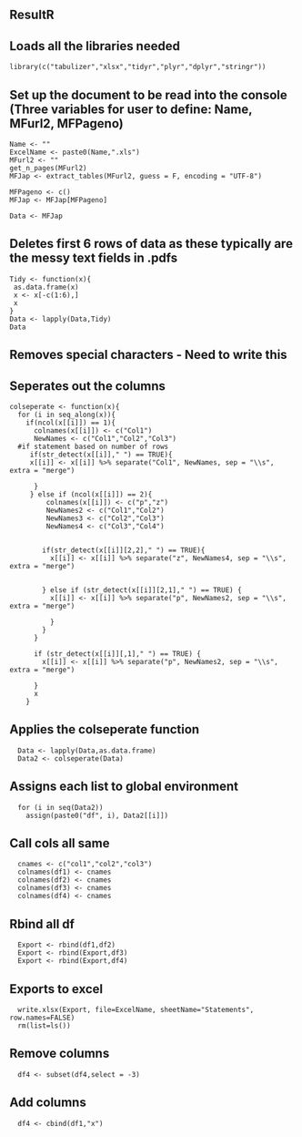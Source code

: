 ## ResultR

## Loads all the libraries needed

    library(c("tabulizer","xlsx","tidyr","plyr","dplyr","stringr"))
  
## Set up the document to be read into the console (Three variables for user to define: Name, MFurl2, MFPageno)

    Name <- ""
    ExcelName <- paste0(Name,".xls")
    MFurl2 <- ""
    get_n_pages(MFurl2)
    MFJap <- extract_tables(MFurl2, guess = F, encoding = "UTF-8")

    MFPageno <- c()
    MFJap <- MFJap[MFPageno]

    Data <- MFJap

## Deletes first 6 rows of data as these typically are the messy text fields in .pdfs

    Tidy <- function(x){
     as.data.frame(x)
     x <- x[-c(1:6),]
     x
    }
    Data <- lapply(Data,Tidy)
    Data

## Removes special characters - Need to write this


## Seperates out the columns

    colseperate <- function(x){
      for (i in seq_along(x)){
        if(ncol(x[[i]]) == 1){
          colnames(x[[i]]) <- c("Col1") 
          NewNames <- c("Col1","Col2","Col3")
      #if statement based on number of rows
         if(str_detect(x[[i]]," ") == TRUE){
         x[[i]] <- x[[i]] %>% separate("Col1", NewNames, sep = "\\s", extra = "merge")
        
          }
         } else if (ncol(x[[i]]) == 2){ 
             colnames(x[[i]]) <- c("p","z")
             NewNames2 <- c("Col1","Col2") 
             NewNames3 <- c("Col2","Col3")
             NewNames4 <- c("Col3","Col4")


            if(str_detect(x[[i]][2,2]," ") == TRUE){
              x[[i]] <- x[[i]] %>% separate("z", NewNames4, sep = "\\s", extra = "merge")


            } else if (str_detect(x[[i]][2,1]," ") == TRUE) {
              x[[i]] <- x[[i]] %>% separate("p", NewNames2, sep = "\\s", extra = "merge")

              }
            }
          }

          if (str_detect(x[[i]][,1]," ") == TRUE) {
            x[[i]] <- x[[i]] %>% separate("p", NewNames2, sep = "\\s", extra = "merge")

          } 
          x
        }

## Applies the colseperate function

      Data <- lapply(Data,as.data.frame)
      Data2 <- colseperate(Data)

## Assigns each list to global environment

      for (i in seq(Data2))
        assign(paste0("df", i), Data2[[i]])


## Call cols all same

      cnames <- c("col1","col2","col3")
      colnames(df1) <- cnames
      colnames(df2) <- cnames
      colnames(df3) <- cnames
      colnames(df4) <- cnames

## Rbind all df

      Export <- rbind(df1,df2)
      Export <- rbind(Export,df3)
      Export <- rbind(Export,df4)

## Exports to excel

      write.xlsx(Export, file=ExcelName, sheetName="Statements", row.names=FALSE)
      rm(list=ls())

## Remove columns

      df4 <- subset(df4,select = -3)

## Add columns

      df4 <- cbind(df1,"x")
